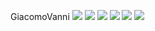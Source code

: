 GiacomoVanni
![](https://cdn.discordapp.com/attachments/555915208506343467/555915401234743326/Striscia_1.png)
![](https://cdn.discordapp.com/attachments/555915208506343467/556093736765882368/Striscia_1.5.png)
![](https://cdn.discordapp.com/attachments/555915208506343467/555915320385339394/Striscia_2.png)
![](https://cdn.discordapp.com/attachments/555915208506343467/556257014616031234/Striscia_Dash_giusta.gif)
![](https://cdn.discordapp.com/attachments/555915208506343467/555915375770992650/Striscia_3.png)
![](https://cdn.discordapp.com/attachments/555915208506343467/556466480036970496/Striscia_persone.png)